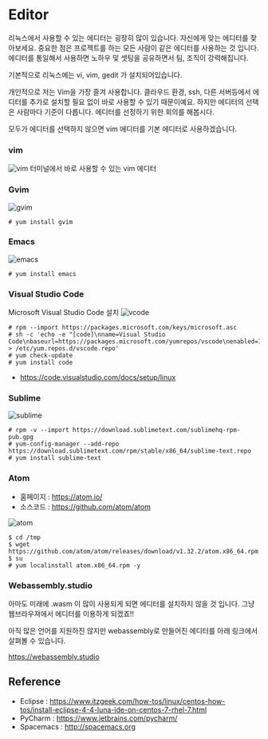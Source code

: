 # Editor
리눅스에서 사용할 수 있는 에디터는 굉장히 많이 있습니다.
자신에게 맞는 에디터를 찾아보세요.
중요한 점은 프로젝트를 하는 모든 사람이 같은 에디터를 사용하는 것 입니다.
에디터를 통일해서 사용하면 노하우 및 셋팅을 공유하면서 팀, 조직이 강력해집니다.

기본적으로 리눅스에는 vi, vim, gedit 가 설치되어있습니다.

개인적으로 저는 Vim을 가장 즐겨 사용합니다. 클라우드 환경, ssh, 다른 서버등에서 에디터를 추가로 설치할 필요 없이 바로 사용할 수 있기 때문이예요. 하지만 에디터의 선택은 사람마다 기준이 다릅니다. 에디터를 선정하기 위한 회의를 해봅시다.

모두가 에디터를 선택하지 않으면 vim 에디터를 기본 에디터로 사용하겠습니다.

### vim
![vim](../figures/vim.png)
터미널에서 바로 사용할 수 있는 vim 에디터

### Gvim
![gvim](../figures/gvim.png)

```
# yum install gvim
```

### Emacs
![emacs](../figures/emacs.png)

```
# yum install emacs
```

### Visual Studio Code
Microsoft Visual Studio Code 설치
![vcode](../figures/vcode.png)

```
# rpm --import https://packages.microsoft.com/keys/microsoft.asc
# sh -c 'echo -e "[code]\nname=Visual Studio Code\nbaseurl=https://packages.microsoft.com/yumrepos/vscode\nenabled=1\ngpgcheck=1\ngpgkey=https://packages.microsoft.com/keys/microsoft.asc" > /etc/yum.repos.d/vscode.repo'
# yum check-update
# yum install code
```

- https://code.visualstudio.com/docs/setup/linux

### Sublime

![sublime](../figures/sublime.png)

```
# rpm -v --import https://download.sublimetext.com/sublimehq-rpm-pub.gpg
# yum-config-manager --add-repo https://download.sublimetext.com/rpm/stable/x86_64/sublime-text.repo
# yum install sublime-text
```

### Atom
- 홈페이지 : https://atom.io/
- 소스코드 : https://github.com/atom/atom

![atom](../figures/atom.png)

```
$ cd /tmp
$ wget https://github.com/atom/atom/releases/download/v1.32.2/atom.x86_64.rpm
$ su
# yum localinstall atom.x86_64.rpm -y
```

### Webassembly.studio
아마도 미래에 .wasm 이 많이 사용되게 되면 에디터를 설치하지 않을 것 입니다.
그냥 웹브라우져에서 에디터를 이용하게 되겠죠!!

아직 많은 언어를 지원하진 않지만 webassembly로 만들어진 에디터를 아래 링크에서 살펴볼 수 있습니다.

https://webassembly.studio

## Reference
- Eclipse : https://www.itzgeek.com/how-tos/linux/centos-how-tos/install-eclipse-4-4-luna-ide-on-centos-7-rhel-7.html
- PyCharm : https://www.jetbrains.com/pycharm/
- Spacemacs : http://spacemacs.org